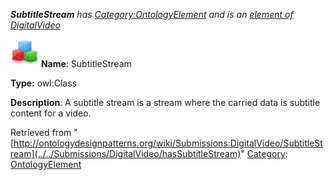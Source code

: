 ___SubtitleStream__ has [Category:OntologyElement](../../Category/OntologyElement "Category:OntologyElement") and is an [element of](../../Property/ElementOf "Property:ElementOf") [DigitalVideo](../../Submissions/DigitalVideo "Submissions:DigitalVideo")_


  




[![Class](../../images/thumb/2/27/Class.gif/45px-Class.gif)](../../Image/Class.gif "Class")
__Name__: SubtitleStream 


__Type:__ owl:Class 


__Description__: A subtitle stream is a stream where the carried data is subtitle content for a video. 





Retrieved from "[http://ontologydesignpatterns.org/wiki/Submissions:DigitalVideo/SubtitleStream](../../Submissions/DigitalVideo/hasSubtitleStream)"
 [Category](http://ontologydesignpatterns.org/wiki/Special:Categories "Special:Categories"): [OntologyElement](../../Category/OntologyElement "Category:OntologyElement")